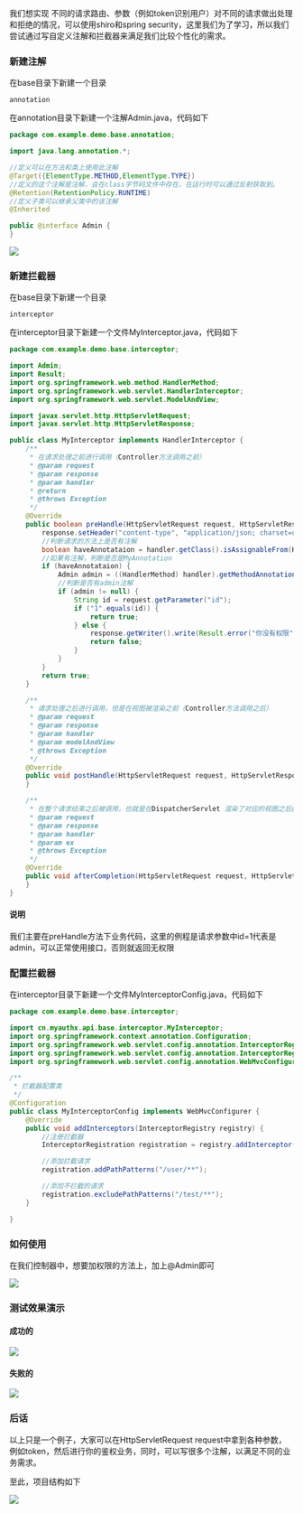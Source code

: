 我们想实现 不同的请求路由、参数（例如token识别用户）对不同的请求做出处理和拒绝的情况，可以使用shiro和spring security，这里我们为了学习，所以我们尝试通过写自定义注解和拦截器来满足我们比较个性化的需求。

### 新建注解

在base目录下新建一个目录

```
annotation
```

在annotation目录下新建一个注解Admin.java，代码如下

```java
package com.example.demo.base.annotation;

import java.lang.annotation.*;

//定义可以在方法和类上使用此注解
@Target({ElementType.METHOD,ElementType.TYPE})
//定义的这个注解是注解，会在class字节码文件中存在，在运行时可以通过反射获取到。
@Retention(RetentionPolicy.RUNTIME)
//定义子类可以继承父类中的该注解
@Inherited

public @interface Admin {
}

```

![](https://img2020.cnblogs.com/blog/2461447/202201/2461447-20220105093758219-332591166.png)

### 新建拦截器

在base目录下新建一个目录

```
interceptor
```

在interceptor目录下新建一个文件MyInterceptor.java，代码如下

```java
package com.example.demo.base.interceptor;

import Admin;
import Result;
import org.springframework.web.method.HandlerMethod;
import org.springframework.web.servlet.HandlerInterceptor;
import org.springframework.web.servlet.ModelAndView;

import javax.servlet.http.HttpServletRequest;
import javax.servlet.http.HttpServletResponse;

public class MyInterceptor implements HandlerInterceptor {
    /**
     * 在请求处理之前进行调用（Controller方法调用之前）
     * @param request
     * @param response
     * @param handler
     * @return
     * @throws Exception
     */
    @Override
    public boolean preHandle(HttpServletRequest request, HttpServletResponse response, Object handler) throws Exception {
        response.setHeader("content-type", "application/json; charset=utf-8");
        //判断请求的方法上是否有注解
        boolean haveAnnotataion = handler.getClass().isAssignableFrom(HandlerMethod.class);
        //如果有注解，判断是否是MyAnnotation
        if (haveAnnotataion) {
            Admin admin = ((HandlerMethod) handler).getMethodAnnotation(Admin.class);
            //判断是否有admin注解
            if (admin != null) {
                String id = request.getParameter("id");
                if ("1".equals(id)) {
                    return true;
                } else {
                    response.getWriter().write(Result.error("你没有权限").toJsonString());
                    return false;
                }
            }
        }
        return true;
    }

    /**
     * 请求处理之后进行调用，但是在视图被渲染之前（Controller方法调用之后）
     * @param request
     * @param response
     * @param handler
     * @param modelAndView
     * @throws Exception
     */
    @Override
    public void postHandle(HttpServletRequest request, HttpServletResponse response, Object handler, ModelAndView modelAndView) throws Exception {
    }

    /**
     * 在整个请求结束之后被调用，也就是在DispatcherServlet 渲染了对应的视图之后执行（主要是用于进行资源清理工作）
     * @param request
     * @param response
     * @param handler
     * @param ex
     * @throws Exception
     */
    @Override
    public void afterCompletion(HttpServletRequest request, HttpServletResponse response, Object handler, Exception ex) throws Exception {
    }
}

```

#### 说明

我们主要在preHandle方法下业务代码，这里的例程是请求参数中id=1代表是admin，可以正常使用接口，否则就返回无权限

### 配置拦截器

在interceptor目录下新建一个文件MyInterceptorConfig.java，代码如下

```java
package com.example.demo.base.interceptor;

import cn.myauthx.api.base.interceptor.MyInterceptor;
import org.springframework.context.annotation.Configuration;
import org.springframework.web.servlet.config.annotation.InterceptorRegistration;
import org.springframework.web.servlet.config.annotation.InterceptorRegistry;
import org.springframework.web.servlet.config.annotation.WebMvcConfigurer;

/**
 * 拦截器配置类
 */
@Configuration
public class MyInterceptorConfig implements WebMvcConfigurer {
    @Override
    public void addInterceptors(InterceptorRegistry registry) {
        //注册拦截器
        InterceptorRegistration registration = registry.addInterceptor(new MyInterceptor());

        //添加拦截请求
        registration.addPathPatterns("/user/**");

        //添加不拦截的请求
        registration.excludePathPatterns("/test/**");
    }

}

```

### 如何使用

在我们控制器中，想要加权限的方法上，加上@Admin即可

![](https://img2020.cnblogs.com/blog/2461447/202201/2461447-20220105094808623-570678091.png)

### 测试效果演示

#### 成功的

![](https://img2020.cnblogs.com/blog/2461447/202201/2461447-20220105094842836-724146585.png)

#### 失败的

![](https://img2020.cnblogs.com/blog/2461447/202201/2461447-20220105095530836-2020551385.png)


### 后话

以上只是一个例子，大家可以在HttpServletRequest request中拿到各种参数，例如token，然后进行你的鉴权业务，同时，可以写很多个注解，以满足不同的业务需求。

至此，项目结构如下

![](https://img2020.cnblogs.com/blog/2461447/202201/2461447-20220105095443724-188696954.png)